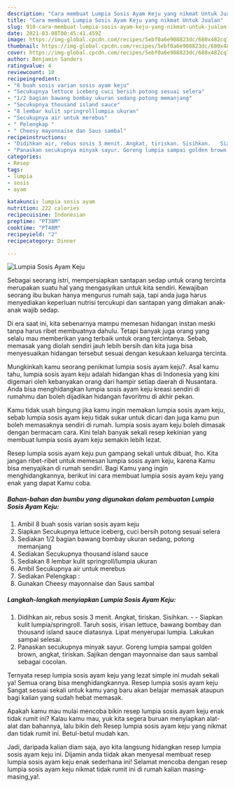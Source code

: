 ```yaml
---
description: "Cara membuat Lumpia Sosis Ayam Keju yang nikmat Untuk Jualan"
title: "Cara membuat Lumpia Sosis Ayam Keju yang nikmat Untuk Jualan"
slug: 910-cara-membuat-lumpia-sosis-ayam-keju-yang-nikmat-untuk-jualan
date: 2021-03-08T00:45:41.459Z
image: https://img-global.cpcdn.com/recipes/5ebf0a6e908823dc/680x482cq70/lumpia-sosis-ayam-keju-foto-resep-utama.jpg
thumbnail: https://img-global.cpcdn.com/recipes/5ebf0a6e908823dc/680x482cq70/lumpia-sosis-ayam-keju-foto-resep-utama.jpg
cover: https://img-global.cpcdn.com/recipes/5ebf0a6e908823dc/680x482cq70/lumpia-sosis-ayam-keju-foto-resep-utama.jpg
author: Benjamin Sanders
ratingvalue: 4
reviewcount: 10
recipeingredient:
- "8 buah sosis varian sosis ayam keju"
- "Secukupnya lettuce iceberg cuci bersih potong sesuai selera"
- "1/2 bagian bawang bombay ukuran sedang potong memanjang"
- "Secukupnya thousand island sauce"
- "8 lembar kulit springrolllumpia ukuran"
- "Secukupnya air untuk merebus"
- " Pelengkap "
- " Cheesy mayonnaise dan Saus sambal"
recipeinstructions:
- "Didihkan air, rebus sosis 3 menit. Angkat, tiriskan. Sisihkan.   Siapkan kulit lumpia/springroll. Taruh sosis, irisan lettuce, bawang bombay dan thousand island sauce diatasnya. Lipat menyerupai lumpia. Lakukan sampai selesai."
- "Panaskan secukupnya minyak sayur. Goreng lumpia sampai golden brown, angkat, tiriskan. Sajikan dengan mayonnaise dan saus sambal sebagai cocolan."
categories:
- Resep
tags:
- lumpia
- sosis
- ayam

katakunci: lumpia sosis ayam 
nutrition: 222 calories
recipecuisine: Indonesian
preptime: "PT38M"
cooktime: "PT48M"
recipeyield: "2"
recipecategory: Dinner

---
```



![Lumpia Sosis Ayam Keju](https://img-global.cpcdn.com/recipes/5ebf0a6e908823dc/680x482cq70/lumpia-sosis-ayam-keju-foto-resep-utama.jpg)

Sebagai seorang istri, mempersiapkan santapan sedap untuk orang tercinta merupakan suatu hal yang mengasyikan untuk kita sendiri. Kewajiban seorang ibu bukan hanya mengurus rumah saja, tapi anda juga harus menyediakan keperluan nutrisi tercukupi dan santapan yang dimakan anak-anak wajib sedap.

Di era  saat ini, kita sebenarnya mampu memesan hidangan instan meski tanpa harus ribet membuatnya dahulu. Tetapi banyak juga orang yang selalu mau memberikan yang terbaik untuk orang tercintanya. Sebab, memasak yang diolah sendiri jauh lebih bersih dan kita juga bisa menyesuaikan hidangan tersebut sesuai dengan kesukaan keluarga tercinta. 



Mungkinkah kamu seorang penikmat lumpia sosis ayam keju?. Asal kamu tahu, lumpia sosis ayam keju adalah hidangan khas di Indonesia yang kini digemari oleh kebanyakan orang dari hampir setiap daerah di Nusantara. Anda bisa menghidangkan lumpia sosis ayam keju kreasi sendiri di rumahmu dan boleh dijadikan hidangan favoritmu di akhir pekan.

Kamu tidak usah bingung jika kamu ingin memakan lumpia sosis ayam keju, sebab lumpia sosis ayam keju tidak sukar untuk dicari dan juga kamu pun boleh memasaknya sendiri di rumah. lumpia sosis ayam keju boleh dimasak dengan bermacam cara. Kini telah banyak sekali resep kekinian yang membuat lumpia sosis ayam keju semakin lebih lezat.

Resep lumpia sosis ayam keju pun gampang sekali untuk dibuat, lho. Kita jangan ribet-ribet untuk memesan lumpia sosis ayam keju, karena Kamu bisa menyajikan di rumah sendiri. Bagi Kamu yang ingin menghidangkannya, berikut ini cara membuat lumpia sosis ayam keju yang enak yang dapat Kamu coba.

<!--inarticleads1-->

##### Bahan-bahan dan bumbu yang digunakan dalam pembuatan Lumpia Sosis Ayam Keju:

1. Ambil 8 buah sosis varian sosis ayam keju
1. Siapkan Secukupnya lettuce iceberg, cuci bersih potong sesuai selera
1. Sediakan 1/2 bagian bawang bombay ukuran sedang, potong memanjang
1. Sediakan Secukupnya thousand island sauce
1. Sediakan 8 lembar kulit springroll/lumpia ukuran
1. Ambil Secukupnya air untuk merebus
1. Sediakan  Pelengkap :
1. Gunakan  Cheesy mayonnaise dan Saus sambal




<!--inarticleads2-->

##### Langkah-langkah menyiapkan Lumpia Sosis Ayam Keju:

1. Didihkan air, rebus sosis 3 menit. Angkat, tiriskan. Sisihkan.  -  - Siapkan kulit lumpia/springroll. Taruh sosis, irisan lettuce, bawang bombay dan thousand island sauce diatasnya. Lipat menyerupai lumpia. Lakukan sampai selesai.
1. Panaskan secukupnya minyak sayur. Goreng lumpia sampai golden brown, angkat, tiriskan. Sajikan dengan mayonnaise dan saus sambal sebagai cocolan.




Ternyata resep lumpia sosis ayam keju yang lezat simple ini mudah sekali ya! Semua orang bisa menghidangkannya. Resep lumpia sosis ayam keju Sangat sesuai sekali untuk kamu yang baru akan belajar memasak ataupun bagi kalian yang sudah hebat memasak.

Apakah kamu mau mulai mencoba bikin resep lumpia sosis ayam keju enak tidak rumit ini? Kalau kamu mau, yuk kita segera buruan menyiapkan alat-alat dan bahannya, lalu bikin deh Resep lumpia sosis ayam keju yang nikmat dan tidak rumit ini. Betul-betul mudah kan. 

Jadi, daripada kalian diam saja, ayo kita langsung hidangkan resep lumpia sosis ayam keju ini. Dijamin anda tiidak akan menyesal membuat resep lumpia sosis ayam keju enak sederhana ini! Selamat mencoba dengan resep lumpia sosis ayam keju nikmat tidak rumit ini di rumah kalian masing-masing,ya!.

